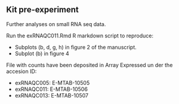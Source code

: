 ## Kit pre-experiment
Further analyses on small RNA seq data.

Run the exRNAQC011.Rmd R markdown script to reproduce: 
- Subplots (b, d, g, h) in figure 2 of the manuscript.
- Subplot (b) in figure 4 

File with counts have been deposited in Array Expressed un der the accesion ID: 
- exRNAQC005: E-MTAB-10505
- exRNAQC011: E-MTAB-10506
- exRNAQC013: E-MTAB-10507
